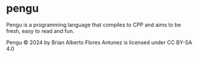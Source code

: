 # pengu
Pengu is a programming language that compiles to CPP and aims to be fresh, easy to read and fun.

Pengu © 2024 by Brian Alberto Flores Antunez is licensed under CC BY-SA 4.0 
